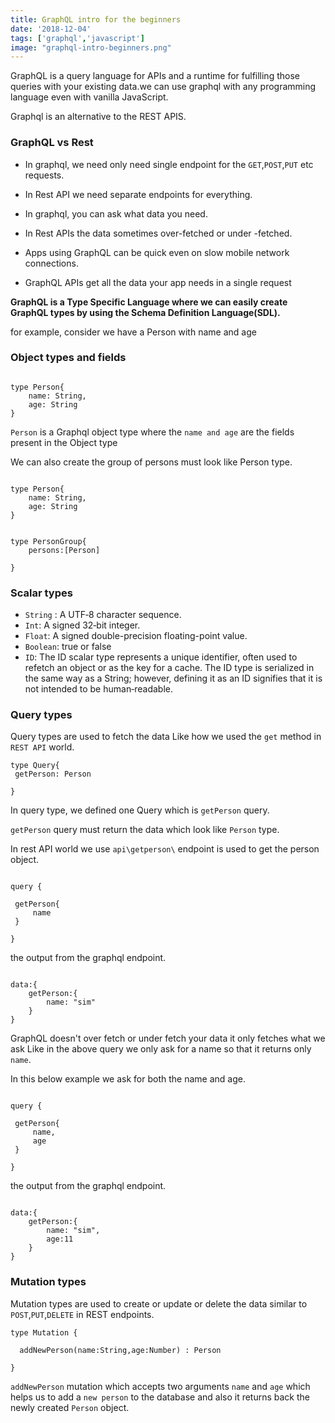 ```yaml
---
title: GraphQL intro for the beginners
date: '2018-12-04'
tags: ['graphql','javascript']
image: "graphql-intro-beginners.png"
---
```


GraphQL is a query language for APIs and a runtime for fulfilling those queries with your existing data.we can use graphql with any programming language even with vanilla JavaScript.

Graphql is an alternative to the REST APIS.



### GraphQL vs Rest


- In graphql, we need only need single endpoint for the `GET`,`POST`,`PUT` etc requests.

- In Rest API we need separate endpoints for everything.

- In graphql, you can ask what data you need.

- In Rest APIs the data sometimes over-fetched or under -fetched.

- Apps using GraphQL can be quick even on slow mobile network connections.

- GraphQL APIs get all the data your app needs in a single request



**GraphQL is a Type Specific Language where we can easily create GraphQL types by using the Schema Definition Language(SDL).**


for example, consider we have a Person with name and age

### Object types and fields

```gql

type Person{
    name: String,
    age: String
}

```

`Person` is a Graphql object type where the `name and age` are the fields present in the Object type


We can also create the group of persons must look like Person type.


```gql

type Person{
    name: String,
    age: String
}


type PersonGroup{
    persons:[Person]

}

```

### Scalar types

- `String` : A UTF‐8 character sequence.
- `Int`: A signed 32‐bit integer.
- `Float`: A signed double-precision floating-point value.
- `Boolean`: true or false
- `ID`: The ID scalar type represents a unique identifier, often used to refetch an object or as the key for a cache. The ID type is serialized in the same way as a String; however, defining it as an ID signifies that it is not intended to be human‐readable.


### Query types

Query types are used to fetch the data  Like how we used the `get` method in `REST API` world.


```
type Query{
 getPerson: Person

}

```


In query type, we defined one Query which is `getPerson` query.

`getPerson` query must return the data which look like `Person` type.


In rest API world we use `api\getperson\` endpoint is used to get the person object.


```gql

query {

 getPerson{
     name
 }

}
```

the output from the graphql endpoint.


```gql

data:{
    getPerson:{
        name: "sim"
    }
}

```

GraphQL doesn't over fetch or under fetch your data it only fetches what we ask Like in the above query we only ask for a name so that it returns only  `name`.

In this below example we ask for both the name and age.

```gql

query {

 getPerson{
     name,
     age
 }

}
```

the output from the graphql endpoint.


```gql

data:{
    getPerson:{
        name: "sim",
        age:11
    }
}

```

### Mutation types

Mutation types are used to create or update or delete the data similar to  `POST`,`PUT`,`DELETE` in REST endpoints.

```gql
type Mutation {

  addNewPerson(name:String,age:Number) : Person

}
```


`addNewPerson` mutation which accepts two arguments  `name` and `age` which helps us to add a `new person` to the database and also it returns back the newly created `Person` object.